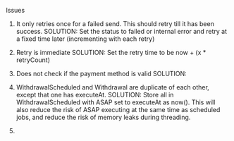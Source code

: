 Issues

1. It only retries once for a failed send. This should retry till it has been success.
   SOLUTION: Set the status to failed or internal error and retry at a fixed time later (incrementing with each retry)
   
2. Retry is immediate
   SOLUTION: Set the retry time to be now + (x * retryCount)
   
3. Does not check if the payment method is valid
   SOLUTION: 
   
4. WithdrawalScheduled and Withdrawal are duplicate of each other, except that one has executeAt. 
   SOLUTION: Store all in WithdrawalScheduled with ASAP set to executeAt as now(). This will also reduce the risk of ASAP executing at the same
   			time as scheduled jobs, and reduce the risk of memory leaks during threading.
   
5. 